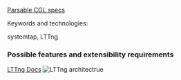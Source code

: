 [Parsable CGL specs](https://wiki.linuxfoundation.org/en/Carrier_Grade_Linux/CGL_Requirements)

Keywords and technologies:

systemtap, LTTng

### Possible features and extensibility requirements

[LTTng Docs](http://lttng.org/docs/v2.9/#doc-what-is-tracing)
![LTTng architectrue](https://static.lwn.net/images/2012/lttng-overview.png)

